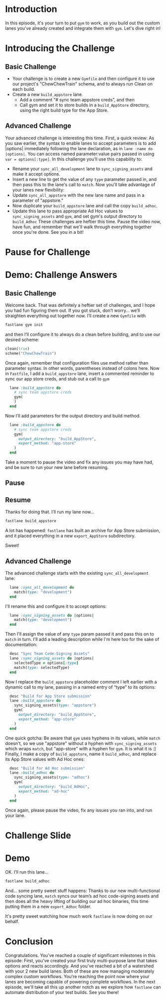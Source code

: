 # Introduction
In this episode, it's your turn to put `gym` to work, as you build out the custom lanes you've already created and integrate them with `gym`. Let's dive right in!
# Introducing the Challenge
## Basic Challenge
- Your challenge is to create a new `Gymfile` and then configure it to use our project's "ChewChewTrain" schema, and to always run Clean on each build.
- Create a new `build_appstore` lane. 
	- Add a comment “# sync team appstore creds”, and then
	- Call gym and set it to store builds in a `build_AppStore` directory, using the right build type for the App Store.
## Advanced Challenge
Your advanced challenge is interesting this time. First, a quick review: As you saw earlier, the syntax to enable lanes to accept parameters is to add |options| immediately following the lane declaration, as in  `lane :name do |options|`. You can access named parameter:value pairs passed in using `var = options[:type]`.  In this challenge you’ll use this capability to:
- Rename your `sync_all_development` lane to `sync_signing_assets` and make it accept options.
- Insert a new line to get the value of any `type` parameter passed in, and then pass this to the lane's call to `match`.
Now you'll take advantage of your lanes new flexibility:
- Update `sync_all_appstore` with the new lane name and pass in a parameter of "appstore."
- Now duplicate your `build_appstore` lane and call the copy `build_adhoc`. 
- Update this lane to pass appropriate Ad Hoc values to `sync_signing_assets` and `gym`, and set gym's output directory to `build_Adhoc`
These challenges are heftier this time. Pause the video now, have fun, and remember that we'll walk through everything together once you're done. See you in a bit!
# Pause for Challenge
# Demo: Challenge Answers
## Basic Challenge
Welcome back. That was definitely a heftier set of challenges, and I hope you had fun figuring them out. If you got stuck, don’t worry… we’ll straighten everything out together now.
I’ll create a new `Gymfile` with 
```bash
fastlane gym init
```
and then I’ll configure it to always do a clean before building, and to use our desired scheme:
```ruby
clean(true)
scheme("ChewChewTrain")
```
Once again, remember that configuration files use method rather than parameter syntax. In other words, parentheses instead of colons here.
Now in `Fastfile`, I add a `build_appstore` lane, insert a commented reminder to sync our app store creds, and stub out a call to `gym`
```ruby
  lane :build_appstore do
	# sync team appstore creds
    gym(
    )
  end
```
Now I’ll add parameters for the output directory and build method. 
```ruby
  lane :build_appstore do
	# sync team appstore creds
    gym(
      output_directory: "build_AppStore",
      export_method: "app-store"
    )
  end
```
Take a moment to pause the video and fix any issues you may have had, and be sure to run your new lane before resuming.
## Pause
## Resume
Thanks for doing that. I’ll run my lane now…
```ruby
fastlane build_appstore
```
A lot has happened: `fastlane` has built an archive for App Store submission, and it placed everything in a new `export_AppStore` subdirectory. 
<!-- Show export_AppStore directory in Finder -->
Sweet!
## Advanced Challenge
The advanced challenge starts with the existing `sync_all_development ` lane:
```ruby
  lane :sync_all_development do
    match(type: "development")
  end
```
I'll rename this and configure it to accept options:
```ruby
  lane :sync_signing_assets do |options|
    match(type: "development")
  end
```
Then I'll assign the value of any `type` param passed it and pass this on to `match` in turn. I'll add a leading description while I'm here too for the sake of documentation:
```ruby
  desc "Sync Team Code-Signing Assets"
  lane :sync_signing_assets do |options|
    selectedType = options[:type]
    match(type: selectedType)
  end
```
Now I replace the `build_appstore` placeholder comment I left earlier with a dynamic call to my lane, passing in a named entry of “type” to its options:
```ruby
  desc "Build for App Store submission"
  lane :build_appstore do
    sync_signing_assets(type: "appstore")
    gym(
      output_directory: "build_AppStore",
      export_method: "app-store"
    )
  end
```
One quick gotcha: Be aware that `gym` uses hyphens in its values, while `match` doesn't, so we use "appstore" without a hyphen with `sync_signing_assets` which wraps `match`, but "app-store" with a hyphen for `gym`. It is what it is :]
Finally, I make a copy of `build_appstore`, name it `build_adhoc`, and replace its App Store values with Ad Hoc ones:
```ruby
  desc "Build for Ad Hoc submission"
  lane :build_adhoc do
    sync_signing_assets(type: "adhoc")
    gym(
      output_directory: "build_AdHoc",
      export_method: "ad-hoc"
    )
  end
```
Once again, please pause the video, fix any issues you ran into, and run your lane.
# Challenge Slide
# Demo
OK. I’ll run this lane…
```ruby
fastlane build_adhoc
```
And… some pretty sweet stuff happens: Thanks to our new multi-functional code syncing lane, `match` syncs our team’s ad hoc code-signing assets and then does all the heavy lifting of building our ad hoc binaries, this time putting them in a new `export_Adhoc` folder. 
<!-- Reveal export_Adhoc directory in Finder -->
It's pretty sweet watching how much work `fastlane` is now doing on our behalf. 
# Conclusion
Congratulations. You've reached a couple of significant milestones in this episode:
First, you've created your first truly multi-purpose lane that takes options and reacts accordingly.
And you've reached a bit of a watershed with your 2 new build lanes: Both of these are now managing moderately complex custom workflows. You're reaching the point now where your lanes are becoming capable of powering complete workflows. 
In the next episode, we'll take all this up another notch as we explore how `fastlane` can automate distribution of your test builds. See you there!